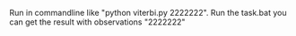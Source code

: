 Run in commandline like "python viterbi.py 2222222".
Run the task.bat you can get the result with observations "2222222"